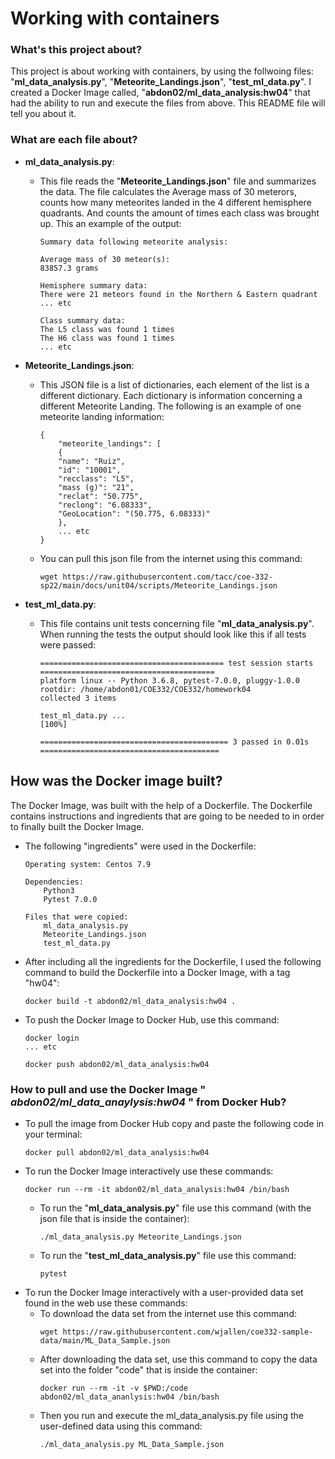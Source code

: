 # __Working with containers__

### __What's this project about?__
This project is about working with containers, by using the follwoing files: "__ml_data_analysis.py__", "__Meteorite_Landings.json__", "__test_ml_data.py__". I created a Docker Image called, "__abdon02/ml_data_analysis:hw04__" that had the ability to run and execute the files from above. This README file will tell you about it.

### __What are each file about?__
- __ml_data_analysis.py__: 
    - This file reads the "__Meteorite_Landings.json__" file and summarizes the data. The file calculates the Average mass of 30 meterors, counts how many meteorites landed in the 4 different hemisphere quadrants. And counts the amount of times each class was brought up. This an example of the output:
        ```
        Summary data following meteorite analysis:

        Average mass of 30 meteor(s):
        83857.3 grams

        Hemisphere summary data:
        There were 21 meteors found in the Northern & Eastern quadrant
        ... etc
        
        Class summary data:
        The L5 class was found 1 times
        The H6 class was found 1 times
        ... etc
        ```
    
- __Meteorite_Landings.json__:
    - This JSON file is a list of dictionaries, each element of the list is a different dictionary. Each dictionary is information concerning a different Meteorite Landing. The following is an example of one meteorite landing information:
        ```
        {
            "meteorite_landings": [
            {
            "name": "Ruiz",
            "id": "10001",
            "recclass": "L5",
            "mass (g)": "21",
            "reclat": "50.775",
            "reclong": "6.08333",
            "GeoLocation": "(50.775, 6.08333)"
            }, 
            ... etc 
        }
        ```
    - You can pull this json file from the internet using this command:
        ```
        wget https://raw.githubusercontent.com/tacc/coe-332-sp22/main/docs/unit04/scripts/Meteorite_Landings.json
        ```
        
- __test_ml_data.py__:
    - This file contains unit tests concerning file "__ml_data_analysis.py__". When running the tests the output should look like this if all tests were passed:
        ```
        ========================================= test session starts =======================================
        platform linux -- Python 3.6.8, pytest-7.0.0, pluggy-1.0.0
        rootdir: /home/abdon01/COE332/COE332/homework04
        collected 3 items

        test_ml_data.py ...                                                                         [100%]

        ========================================== 3 passed in 0.01s ========================================
        ```
        

## __How was the Docker image built?__
The Docker Image, was built with the help of a Dockerfile. The Dockerfile contains instructions and ingredients that are going to be needed to in order to finally built the Docker Image. 

- The following "ingredients" were used in the Dockerfile: 
    ```
    Operating system: Centos 7.9

    Dependencies:
        Python3 
        Pytest 7.0.0
    
    Files that were copied:
        ml_data_analysis.py
        Meteorite_Landings.json
        test_ml_data.py
    ```
- After including all the ingredients for the Dockerfile, I used the following command to build the Dockerfile into a Docker Image, with a tag "hw04": 
    ```
    docker build -t abdon02/ml_data_analysis:hw04 .
    ```
- To push the Docker Image to Docker Hub, use this command:
    ```
    docker login
    ... etc

    docker push abdon02/ml_data_analysis:hw04
    ```

### __How to pull and use the Docker Image " _abdon02/ml_data_anaylysis:hw04_ " from Docker Hub?__

- To pull the image from Docker Hub copy and paste the following code in your terminal:
    ```
    docker pull abdon02/ml_data_analysis:hw04
    ```
- To run the Docker Image interactively use these commands:
    ```
    docker run --rm -it abdon02/ml_data_analysis:hw04 /bin/bash
    ```
    - To run the "__ml_data_analysis.py__" file use this command (with the json file that is inside the container):
        ```
        ./ml_data_analysis.py Meteorite_Landings.json
        ```
    - To run the "__test_ml_data_analysis.py__" file use this command:
        ```
        pytest
        ```
- To run the Docker Image interactively with a user-provided data set found in the web use these commands:
    - To download the data set from the internet use this command:
        ```
        wget https://raw.githubusercontent.com/wjallen/coe332-sample-data/main/ML_Data_Sample.json 
        ```
    - After downloading the data set, use this command to copy the data set into the folder "code" that is inside the container:
        ```
        docker run --rm -it -v $PWD:/code abdon02/ml_data_ananlysis:hw04 /bin/bash
        ```
    - Then you run and execute the ml_data_analysis.py file using the user-defined data using this command:
        ```
        ./ml_data_analysis.py ML_Data_Sample.json
        ```

